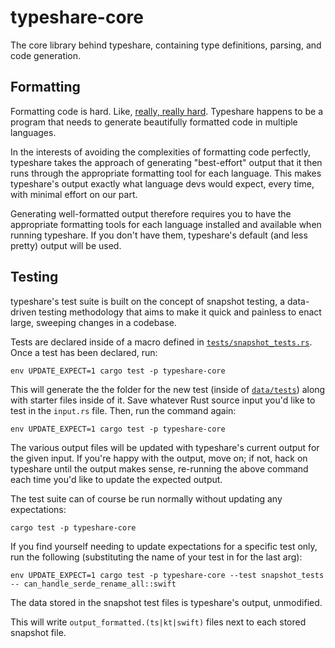 # typeshare-core

The core library behind typeshare, containing type definitions, parsing, and code generation.

## Formatting

Formatting code is hard. Like, [really, really hard](http://journal.stuffwithstuff.com/2015/09/08/the-hardest-program-ive-ever-written/). Typeshare happens to be a program that needs to generate beautifully formatted code in multiple languages.

In the interests of avoiding the complexities of formatting code perfectly, typeshare takes the approach of generating "best-effort" output that it then runs through the appropriate formatting tool for each language. This makes typeshare's output exactly what language devs would expect, every time, with minimal effort on our part.

Generating well-formatted output therefore requires you to have the appropriate formatting tools for each language installed and available when running typeshare. If you don't have them, typeshare's default (and less pretty) output will be used.

## Testing

typeshare's test suite is built on the concept of snapshot testing, a data-driven testing methodology that aims to make it quick and painless to enact large, sweeping changes in a codebase.

Tests are declared inside of a macro defined in [`tests/snapshot_tests.rs`](tests/snapshot_tests.rs). Once a test has been declared, run:

```
env UPDATE_EXPECT=1 cargo test -p typeshare-core
```

This will generate the the folder for the new test (inside of [`data/tests`](data/tests)) along with starter files inside of it. Save whatever Rust source input you'd like to test in the `input.rs` file. Then, run the command again:

```
env UPDATE_EXPECT=1 cargo test -p typeshare-core
```

The various output files will be updated with typeshare's current output for the given input. If you're happy with the output, move on; if not, hack on typeshare until the output makes sense, re-running the above command each time you'd like to update the expected output.

The test suite can of course be run normally without updating any expectations:

```
cargo test -p typeshare-core
```

If you find yourself needing to update expectations for a specific test only, run the following (substituting the name of your test in for the last arg):

```
env UPDATE_EXPECT=1 cargo test -p typeshare-core --test snapshot_tests -- can_handle_serde_rename_all::swift
```

The data stored in the snapshot test files is typeshare's output, unmodified.

This will write `output_formatted.(ts|kt|swift)` files next to each stored snapshot file.
